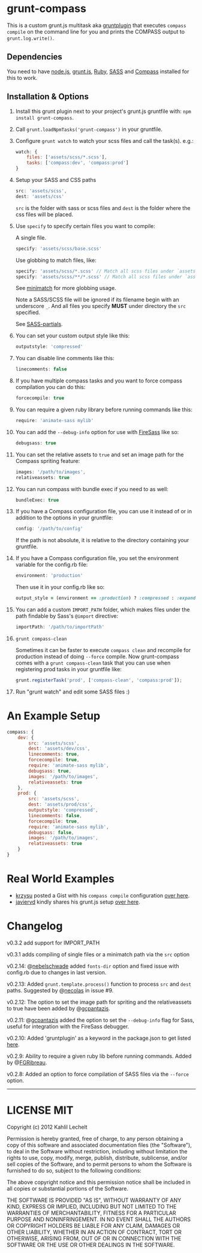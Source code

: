 # grunt-compass

This is a custom grunt.js multitask aka [gruntplugin](http://jsfiddle.net/cowboy/qzRjD/show/) that executes `compass compile` on the command line for you and prints the COMPASS output to `grunt.log.write()`.

## Dependencies

You need to have [node.js](http://nodejs.org/), [grunt.js](https://github.com/cowboy/grunt), [Ruby](http://www.ruby-lang.org/), [SASS](http://sass-lang.com/) and [Compass](http://compass-style.org/) installed for this to work.

## Installation & Options

1. Install this grunt plugin next to your project's grunt.js gruntfile with: `npm install grunt-compass`.
2. Call `grunt.loadNpmTasks('grunt-compass')` in your gruntfile.
3. Configure `grunt watch` to watch your scss files and call the task(s).
	e.g.:

	```javascript
	watch: {
	    files: ['assets/scss/*.scss'],
	    tasks: ['compass:dev', 'compass:prod']
	}
	```

4. Setup your SASS and CSS paths

	```javascript
    src: 'assets/scss',
    dest: 'assets/css'
	```

	`src` is the folder with sass or scss files and `dest` is the folder where the css files will be placed.

5. Use `specify` to specify certain files you want to compile:

    A single file.

    ```javascript
    specify: 'assets/scss/base.scss'
    ```

    Use globbing to match files, like:

    ```javascript
    specify: 'assets/scss/*.scss' // Match all scss files under `assets/scss` but not include files in subdirctory.
    specify: 'assets/scss/**/*.scss' // Match all scss files under `assets/scss` include files in subdirctory.
    ```

    See [minimatch](https://github.com/isaacs/minimatch) for more globbing usage.

    Note a SASS/SCSS file will be ignored if its filename begin with an underscore `_`. And all files you specify **MUST** under directory the `src` specified.

    See [SASS-partials](http://sass-lang.com/docs/yardoc/file.SASS_REFERENCE.html#partials).

6. You can set your custom output style like this:

    ```javascript
    outputstyle: 'compressed'
    ```
7. You can disable line comments like this:

    ```javascript
    linecomments: false
    ```
8. If you have multiple compass tasks and you want to force compass compilation you can do this:

    ```javascript
    forcecompile: true
    ```
9. You can require a given ruby library before running commands like this:

    ```javascript
    require: 'animate-sass mylib'
    ```

10. You can add the `--debug-info` option for use with [FireSass](https://addons.mozilla.org/en-US/firefox/addon/firesass-for-firebug/) like so:

    ```javascript
    debugsass: true
    ```

11. You can set the relative assets to `true` and set an image path for the Compass spriting feature:

    ```javascript
    images: '/path/to/images',
    relativeassets: true
    ```

12. You can run compass with bundle exec if you need to as well:

    ```javascript
    bundleExec: true
    ```

13. If you have a Compass configuration file, you can use it instead of or in addition to the options in your gruntfile:

    ```javascript
    config: '/path/to/config'
    ```

    If the path is not absolute, it is relative to the directory containing your gruntfile.

14. If you have a Compass configuration file, you set the environment variable for the config.rb file:

    ```javascript
    environment: 'production'
    ```

    Then use it in your config.rb like so:

    ```ruby
    output_style = (environment == :production) ? :compressed : :expanded
    ```

15. You can add a custom `IMPORT_PATH` folder, which makes files under the path findable by Sass's `@import` directive:

    ```javascript
    importPath: '/path/to/importPath'
    ```

16. `grunt compass-clean`

    Sometimes it can be faster to execute `compass clean` and recompile for production instead of doing `--force` compile.
    Now grunt-compass comes with a `grunt compass-clean` task that you can use when registering prod tasks in your gruntfile like:

    ```js
    grunt.registerTask('prod', ['compass-clean', 'compass:prod']);
    ```

17. Run "grunt watch" and edit some SASS files :)

# An Example Setup

```javascript
compass: {
    dev: {
        src: 'assets/scss',
        dest: 'assets/dev/css',
        linecomments: true,
        forcecompile: true,
        require: 'animate-sass mylib',
        debugsass: true,
        images: '/path/to/images',
        relativeassets: true
    },
    prod: {
        src: 'assets/scss',
        dest: 'assets/prod/css',
        outputstyle: 'compressed',
        linecomments: false,
        forcecompile: true,
        require: 'animate-sass mylib',
        debugsass: false,
        images: '/path/to/images',
        relativeassets: true
    }
}
```

# Real World Examples

* [krzysu](https://github.com/krzysu) posted a Gist with his `compass compile` configuration [over here](https://gist.github.com/2917330).
* [javiervd](https://github.com/javiervd) kindly shares his grunt.js setup [over here](https://gist.github.com/2941501).

# Changelog

v0.3.2 add support for IMPORT_PATH

v0.3.1 adds compiling of single files or a minimatch path via the `src` option

v0.2.14: @[nebelschwade](https://github.com/nebelschwade) added `fonts-dir` option and fixed issue with config.rb due to changes in last version.

v0.2.13: Added `grunt.template.process()` function to process `src` and `dest` paths. Suggested by @[necolas](https://github.com/necolas) in issue #9.

v0.2.12: The option to set the image path for spriting and the relativeassets to true have been added by @[gcpantazis](https://github.com/gcpantazis).

v0.2.11: @[gcpantazis](https://github.com/gcpantazis) added the option to set the `--debug-info` flag for Sass, useful for integration with the FireSass debugger.

v0.2.10: Added 'gruntplugin' as a keyword in the package.json to get listed [here](http://jsfiddle.net/cowboy/qzRjD/show/).

v0.2.9: Ability to require a given ruby lib before running commands. Added by @[FGRibreau](https://github.com/FGRibreau).

v0.2.8: Added an option to force compilation of SASS files via the `--force` option.

----

# LICENSE MIT

Copyright (c) 2012 Kahlil Lechelt

Permission is hereby granted, free of charge, to any person
obtaining a copy of this software and associated documentation
files (the "Software"), to deal in the Software without
restriction, including without limitation the rights to use,
copy, modify, merge, publish, distribute, sublicense, and/or sell
copies of the Software, and to permit persons to whom the
Software is furnished to do so, subject to the following
conditions:

The above copyright notice and this permission notice shall be
included in all copies or substantial portions of the Software.

THE SOFTWARE IS PROVIDED "AS IS", WITHOUT WARRANTY OF ANY KIND,
EXPRESS OR IMPLIED, INCLUDING BUT NOT LIMITED TO THE WARRANTIES
OF MERCHANTABILITY, FITNESS FOR A PARTICULAR PURPOSE AND
NONINFRINGEMENT. IN NO EVENT SHALL THE AUTHORS OR COPYRIGHT
HOLDERS BE LIABLE FOR ANY CLAIM, DAMAGES OR OTHER LIABILITY,
WHETHER IN AN ACTION OF CONTRACT, TORT OR OTHERWISE, ARISING
FROM, OUT OF OR IN CONNECTION WITH THE SOFTWARE OR THE USE OR
OTHER DEALINGS IN THE SOFTWARE.
